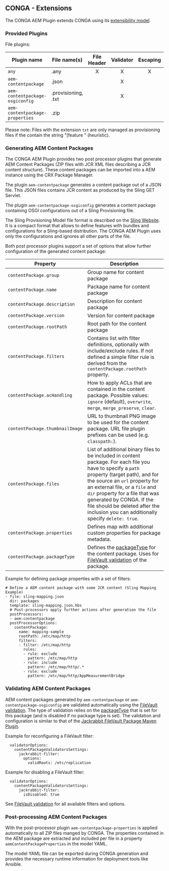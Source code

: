 ## CONGA - Extensions

The CONGA AEM Plugin extends CONGA using its [extensibility model][conga-extensibility].


### Provided Plugins

File plugins:

| Plugin name                     | File name(s)        | File Header | Validator | Escaping | Post Processor |
|---------------------------------|---------------------|:-----------:|:---------:|:--------:|:--------------:|
| `any`                           | .any                | X           | X         | X        |                |
| `aem-contentpackage`            | .json               |             | X         |          | X              |
| `aem-contentpackage-osgiconfig` | .provisioning, .txt |             | X         |          | X              |
| `aem-contentpackage-properties` | .zip                |             |           |          | X              |

Please note: Files with the extension `txt` are only managed as provisioning files if the contain the string "[feature " (heuristic).


### Generating AEM Content Packages

The CONGA AEM Plugin provides two post processor plugins that generate AEM Content Packages (ZIP files with JCR XML files describing a JCR content structure). These content packages can be imported into a AEM instance using the CRX Package Manager.

The plugin `aem-contentpackage` generates a content package out of a JSON file. This JSON files contains JCR content as produced by the Sling GET Servlet.

The plugin `aem-contentpackage-osgiconfig` generates a content package containing OSGI configurations out of a Sling Provisioning file.

The Sling Provisioning Model file format is described on the [Sling Website][sling-provisioning]. It is a compact format that allows to define features with bundles and configurations for a Sling-based distribution. The CONGA AEM Plugin uses only the configurations and ignores all other parts of the file.

Both post processor plugins support a set of options that allow further configuration of the generated content package:

| Property                        | Description
|---------------------------------|-------------
| `contentPackage.group`          | Group name for content package
| `contentPackage.name`           | Package name for content package
| `contentPackage.description`    | Description for content package
| `contentPackage.version`        | Version for content package
| `contentPackage.rootPath`       | Root path for the content package
| `contentPackage.filters`        | Contains list with filter definitions, optionally with include/exclude rules. If not defined a simple filter rule is derived from the `contentPackage.rootPath` property.
| `contentPackage.acHandling`     | How to apply ACLs that are contained in the content package. Possible values: `ignore` (default), `overwrite`, `merge`, `merge_preserve`, `clear`.
| `contentPackage.thumbnailImage` | URL to thumbnail PNG image to be used for the content package. URL file plugin prefixes can be used (e.g. `classpath:`).
| `contentPackage.files`          | List of additional binary files to be included in content package. For each file you have to specify a `path` property (target path), and for the source an `url` property for an external file, or a `file` and `dir` property for a file that was generated by CONGA. If the file should be deleted after the inclusion you can additionally specify `delete: true`.
| `contentPackage.properties`     | Defines map with additional custom properties for package metadata.
| `contentPackage.packageType`    | Defines the [packageType][jackrabbit-filevault-packagetype] for the content package. Uses for [FileVault validation][jackrabbit-filevault-validation] of the package.


Example for defining package properties with a set of filters:

```
# Define a AEM content package with some JCR content (Sling Mapping Example)
- file: sling-mapping.json
  dir: packages
  template: sling-mapping.json.hbs
  # Post-processors apply further actions after generation the file
  postProcessors:
  - aem-contentpackage
  postProcessorOptions:
    contentPackage:
      name: mapping-sample
      rootPath: /etc/map/http
      filters:
      - filter: /etc/map/http
        rules:
        - rule: exclude
          pattern: /etc/map/http
        - rule: include
          pattern: /etc/map/http/.*
        - rule: exclude
          pattern: /etc/map/http/AppMeasurementBridge
```


### Validating AEM Content Packages

AEM content packages generated by `aem-contentpackage` or `aem-contentpackage-osgiconfig` are validated automatically using the [FileVault validation][jackrabbit-filevault-validation]. The type of validation relies on the [packageType][jackrabbit-filevault-packagetype] that is set for this package (and is disabled if no package type is set). The validation and configuration is similar to that of the [Jackrabbit FileVault Package Maven Plugin][jackrabbit-filevault-package-maven-plugin].

Example for reconfiguring a FileVault filter:
```
  validatorOptions:
    contentPackageValidatorsSettings:
      jackrabbit-filter:
        options:
          validRoots: /etc/replication
```

Example for disabling a FileVault filter:
```
  validatorOptions:
    contentPackageValidatorsSettings:
      jackrabbit-filter:
        isDisabled: true
```

See [FileVault validation][jackrabbit-filevault-validation] for all available filters and options.


### Post-processing AEM Content Packages

With the post-processor plugin `aem-contentpackage-properties` is applied automatically to all ZIP files manged by CONGA. The properties contained in the AEM package are extracted and included per file in a property `aemContentPackageProperties` in the model YAML.

The model YAML file can be exported during CONGA generation and provides the necessary runtime information for deployment tools like Ansible.


[conga-extensibility]: https://devops.wcm.io/conga/extensibility.html
[sling-provisioning]: https://sling.apache.org/documentation/development/slingstart.html
[jackrabbit-filevault-package-maven-plugin]: http://jackrabbit.apache.org/filevault-package-maven-plugin/
[jackrabbit-filevault-packagetype]: http://jackrabbit.apache.org/filevault-package-maven-plugin/generate-metadata-mojo.html#packageType
[jackrabbit-filevault-validation]: https://jackrabbit.apache.org/filevault/validation.html
